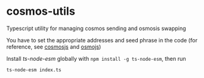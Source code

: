 # cosmos-utils
Typescript utility for managing cosmos sending and osmosis swapping

You have to set the appropriate addresses and seed phrase in the code (for reference, see [cosmosjs](https://github.com/cosmostation/cosmosjs) and [osmojs](https://github.com/osmosis-labs/osmojs))

Install *ts-node-esm* globally with `npm install -g ts-node-esm`, then run

`ts-node-esm index.ts`

